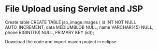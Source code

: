 # File Upload using Servlet and JSP

 Create table 
CREATE TABLE jsp_image.images (
  id INT NOT NULL AUTO_INCREMENT,
  data MEDIUMBLOB NULL,
  name VARCHAR(45) NULL,
  phone BIGINT(10) NULL,
  PRIMARY KEY (id));

Download the code and import maven project in eclipse 
